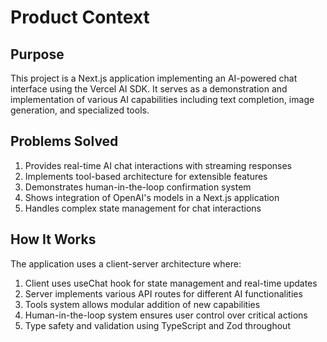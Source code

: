 # Product Context

## Purpose
This project is a Next.js application implementing an AI-powered chat interface using the Vercel AI SDK. It serves as a demonstration and implementation of various AI capabilities including text completion, image generation, and specialized tools.

## Problems Solved
1. Provides real-time AI chat interactions with streaming responses
2. Implements tool-based architecture for extensible features
3. Demonstrates human-in-the-loop confirmation system
4. Shows integration of OpenAI's models in a Next.js application
5. Handles complex state management for chat interactions

## How It Works
The application uses a client-server architecture where:
1. Client uses useChat hook for state management and real-time updates
2. Server implements various API routes for different AI functionalities
3. Tools system allows modular addition of new capabilities
4. Human-in-the-loop system ensures user control over critical actions
5. Type safety and validation using TypeScript and Zod throughout